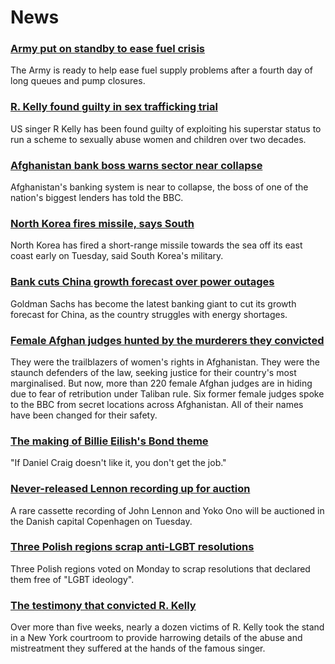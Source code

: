 # News
### [Army put on standby to ease fuel crisis](https://www.bbc.com/news/uk-58713770)
The Army is ready to help ease fuel supply problems after a fourth day of long queues and pump closures.
### [R. Kelly found guilty in sex trafficking trial](https://www.bbc.com/news/entertainment-arts-58714203)
US singer R Kelly has been found guilty of exploiting his superstar status to run a scheme to sexually abuse women and children over two decades.
### [Afghanistan bank boss warns sector near collapse](https://www.bbc.com/news/business-58660579)
Afghanistan's banking system is near to collapse, the boss of one of the nation's biggest lenders has told the BBC.
### [North Korea fires missile, says South](https://www.bbc.com/news/world-asia-58715623)
North Korea has fired a short-range missile towards the sea off its east coast early on Tuesday, said South Korea's military. 
### [Bank cuts China growth forecast over power outages](https://www.bbc.com/news/business-58704200)
Goldman Sachs has become the latest banking giant to cut its growth forecast for China, as the country struggles with energy shortages.
### [Female Afghan judges hunted by the murderers they convicted](https://www.bbc.com/news/world-asia-58709353)
They were the trailblazers of women's rights in Afghanistan. They were the staunch defenders of the law, seeking justice for their country's most marginalised. But now, more than 220 female Afghan judges are in hiding due to fear of retribution under Taliban rule. Six former female judges spoke to the BBC from secret locations across Afghanistan. All of their names have been changed for their safety.
### [The making of Billie Eilish's Bond theme](https://www.bbc.com/news/entertainment-arts-58680995)
"If Daniel Craig doesn't like it, you don't get the job."
### [Never-released Lennon recording up for auction](https://www.bbc.com/news/world-europe-58710135)
A rare cassette recording of John Lennon and Yoko Ono will be auctioned in the Danish capital Copenhagen on Tuesday.
### [Three Polish regions scrap anti-LGBT resolutions](https://www.bbc.com/news/world-europe-58714658)
Three Polish regions voted on Monday to scrap resolutions that declared them free of "LGBT ideology". 
### [The testimony that convicted R. Kelly](https://www.bbc.com/news/world-us-canada-58276404)
Over more than five weeks, nearly a dozen victims of R. Kelly took the stand in a New York courtroom to provide harrowing details of the abuse and mistreatment they suffered at the hands of the famous singer. 
